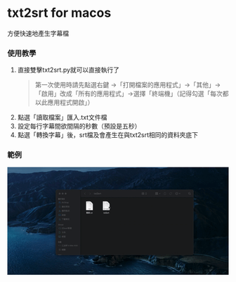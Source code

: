 # txt2srt for macos
方便快速地產生字幕檔

### 使用教學
1. 直接雙擊txt2srt.py就可以直接執行了
    > 第一次使用時請先點選右鍵 →「打開檔案的應用程式」→「其他」→「啟用」改成「所有的應用程式」→選擇「終端機」（記得勾選「每次都以此應用程式開啟」）
2. 點選「讀取檔案」匯入.txt文件檔
3. 設定每行字幕間欲間隔的秒數（預設是五秒）
4. 點選「轉換字幕」後，srt檔及會產生在與txt2srt相同的資料夾底下

### 範例
![Alt Text](https://github.com/youxanjump/txt2srt/blob/master/txt2srt.gif)
